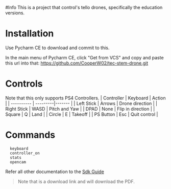 #Info
This is a project that control's tello drones, specifically the education versions.

# Installation
Use Pycharm CE to download and commit to this.

In the main menu of Pycharm CE, click "Get from VCS" and copy and paste this url into that: https://github.com/CooperW02/tec-stem-drone.git

# Controls
Note that this only supports PS4 Controllers.
| Controller | Keyboard | Action |
| ---------- | ---------|------- |
| Left Stick | Arrows | Drone direction |
| Right Stick | WASD | Pitch and Yaw |
| DPAD | None | Flip in direction |
| Square | Q | Land |
| Circle | E | Takeoff |
| PS Button | Esc | Quit control |


# Commands
```
  keyboard
  controller_on
  stats
  opencam
```
Refer all other documentation to the [Sdk Guide](https://dl-cdn.ryzerobotics.com/downloads/Tello/Tello%20SDK%202.0%20User%20Guide.pdf)
> Note that is a download link and will download the PDF.
